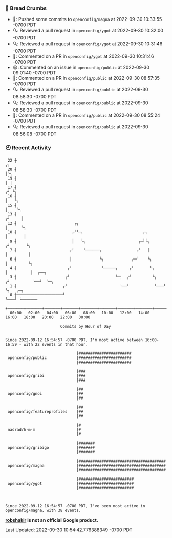 ### 🍞 Bread Crumbs

 * 🚢: Pushed some commits to `openconfig/magna` at 2022-09-30 10:33:55 -0700 PDT
 * 🔍: Reviewed a pull request in  `openconfig/ygot` at 2022-09-30 10:32:00 -0700 PDT
 * 🔍: Reviewed a pull request in  `openconfig/ygot` at 2022-09-30 10:31:46 -0700 PDT
 * 💬: Commented on a PR in  `openconfig/ygot` at 2022-09-30 10:31:46 -0700 PDT
 * 😃: Commented on an issue in `openconfig/public` at 2022-09-30 09:01:40 -0700 PDT
 * 💬: Commented on a PR in  `openconfig/public` at 2022-09-30 08:57:35 -0700 PDT
 * 🔍: Reviewed a pull request in  `openconfig/public` at 2022-09-30 08:58:30 -0700 PDT
 * 🔍: Reviewed a pull request in  `openconfig/public` at 2022-09-30 08:58:30 -0700 PDT
 * 💬: Commented on a PR in  `openconfig/public` at 2022-09-30 08:55:24 -0700 PDT
 * 🔍: Reviewed a pull request in  `openconfig/public` at 2022-09-30 08:56:08 -0700 PDT

### 🕘 Recent Activity
```
 22 ┼                                                                    ╭╮
 20 ┤                                                                    │╰╮
 19 ┤                                                                    │ │
 17 ┤                                                                   ╭╯ ╰╮
 16 ┤                                                                   │   ╰╮
 15 ┤                                                                   │    ╰╮
 13 ┤                                                                  ╭╯     │
 12 ┤                         ╭╮                                       │      ╰╮
 10 ┤                        ╭╯╰─╮                          ╭╮         │       │
  9 ┤                        │   ╰╮                       ╭─╯╰╮       ╭╯       ╰╮
  7 ┤                       ╭╯    ╰──────╮               ╭╯   │       │         │
  6 ┤                       │            ╰╮            ╭─╯    ╰╮      │         ╰╮
  4 ┤                      ╭╯             ╰─────╮     ╭╯       ╰╮     │          │  ╭──╮
  3 ┤                     ╭╯                    ╰─╮  ╭╯         ╰╮   ╭╯          ╰──╯  ╰─╮
  1 ┤                    ╭╯                       ╰──╯           ╰───╯                   ╰╮   ╭─╮
  0 ┼────────────────────╯                                                                ╰───╯ ╰───────
    +───────+───────+───────+───────+───────+───────+───────+───────+───────+───────+───────+───────+────
  00:00   02:00   04:00   06:00   08:00   10:00   12:00   14:00   16:00   18:00   20:00   22:00   00:00   

						Commits by Hour of Day


Since 2022-09-12 16:54:57 -0700 PDT, I'm most active between 16:00-16:59 - with 22 events in that hour.

```



```
                               |#######################
 openconfig/public             |#######################
                               |#######################

                               |###
 openconfig/gribi              |###
                               |###

                               |##
 openconfig/gnoi               |##
                               |##

                               |##
 openconfig/featureprofiles    |##
                               |##

                               |#
 nadrad/h-m-m                  |#
                               |#

                               |#######
 openconfig/gribigo            |#######
                               |#######

                               |######################################
 openconfig/magna              |######################################
                               |######################################

                               |########################
 openconfig/ygot               |########################
                               |########################



Since 2022-09-12 16:54:57 -0700 PDT, I've been most active in openconfig/magna, with 38 events.

```
**[robshakir](mailto:robjs@google.com) is not an official Google product.**  


Last Updated: 2022-09-30 10:54:42.776388349 -0700 PDT
